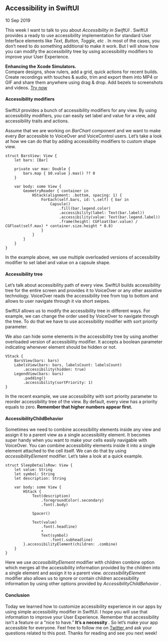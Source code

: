 ##  Accessibility in SwiftUI

10 Sep 2019

This week I want to talk to you about _Accessibility in SwiftUI_ . SwiftUI
provides a ready to use accessibility implementation for standard User
Interface elements like _Text, Button, Toggle, etc_ . In most of the cases,
you don’t need to do something additional to make it work. But I will show how
you can modify the accessibility tree by using accessibility modifiers to
improve your User Experience.

**Enhancing the Xcode Simulators.**  
Compare designs, show rulers, add a grid, quick actions for recent builds.
Create recordings with touches & audio, trim and export them into MP4 or GIF
and share them anywhere using drag & drop. Add bezels to screenshots and
videos. [ Try now ](https://gumroad.com/a/931293139/ftvbh)

####  Accessibility modifiers

SwiftUI provides a bunch of accessibility modifiers for any view. By using
accessibility modifiers, you can easily set label and value for a view, add
accessibility traits and actions.

Assume that we are working on _BarChart_ component and we want to make every
_Bar_ accessible to VoiceOver and VoiceControl users. Let’s take a look at how
we can do that by adding accessibility modifiers to custom shape view.

    
    
    struct BarsView: View {
        let bars: [Bar]
    
        private var max: Double {
            bars.map { $0.value }.max() ?? 0
        }
    
        var body: some View {
            GeometryReader { container in
                HStack(alignment: .bottom, spacing: 1) {
                    ForEach(self.bars, id: \.self) { bar in
                        Capsule()
                            .fill(bar.legend.color)
                            .accessibility(label: Text(bar.label))
                            .accessibility(value: Text(bar.legend.label))
                            .frame(height: CGFloat(bar.value) / CGFloat(self.max) * container.size.height * 0.8)
                    }
                }
            }
        }
    }
    

In the example above, we use multiple overloaded versions of accessibility
modifier to set label and value on a capsule shape.

####  Accessibility tree

Let’s talk about accessibility path of every view. SwiftUI builds
accessibility tree for the entire screen and provides it to VoiceOver or any
other assistive technology. VoiceOver reads the accessibility tree from top to
bottom and allows to user navigate through it via short swipes.

SwiftUI allows us to modify the accessibility tree in different ways. For
example, we can change the order used by VoiceOver to navigate through the
tree. To do that we have to use accessibility modifier with sort priority
parameter.

We also can hide some elements in the accessibility tree by using another
overloaded version of accessibility modifier. It accepts a boolean parameter
indicating whenever element should be hidden or not.

    
    
    VStack {
        BarsView(bars: bars)
        LabelsView(bars: bars, labelsCount: labelsCount)
            .accessibility(hidden: true)
        LegendView(bars: bars)
            .padding()
            .accessibility(sortPriority: 1)
    }
    

In the recent example, we use accessibility with sort priority parameter to
reorder accessibility tree of the view. By default, every view has a priority
equals to zero. **Remember that higher numbers appear first.**

####  AccessibilityChildBehavior

Sometimes we need to combine accessibility elements inside any view and assign
it to a parent view as a single accessibility element. It becomes super handy
when you want to make your cells easily navigable with VoiceOver. You can
combine accessibility elements inside it into a single element attached to the
cell itself. We can do that by using _accessibilityElement_ modifier. Let’s
take a look at a quick example.

    
    
    struct SleepDetailsRow: View {
        let value: String
        let symbol: String
        let description: String
    
        var body: some View {
            HStack {
                Text(description)
                    .foregroundColor(.secondary)
                    .font(.body)
    
                Spacer()
    
                Text(value)
                    .font(.headline)
                    +
                    Text(symbol)
                        .font(.subheadline)
            }.accessibilityElement(children: .combine)
        }
    }
    

Here we use _accessibilityElement_ modifier with children combine option which
merges all the accessibility information provided by the children into a
single element and assign it to a parent view. _accessibilityElement_ modifier
also allows us to ignore or contain children accessibility information by
using other options provided by _AccessibilityChildBehavior_ .

####  Conclusion

Today we learned how to customize accessibility experience in our apps by
using simple accessibility modifier in SwiftUI. I hope you will use that
information to improve your User Experience. Remember that accessibility isn’t
a feature or a “nice to have.” **It’s a necessity** . So let’s make your app
accessible for everyone. Feel free to follow me on [ Twitter
](https://twitter.com/mecid) and ask your questions related to this post.
Thanks for reading and see you next week!

